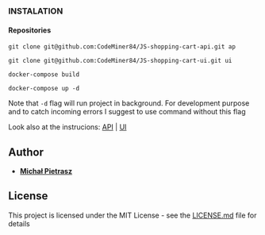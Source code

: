 ### INSTALATION

#### Repositories

`git clone git@github.com:CodeMiner84/JS-shopping-cart-api.git ap`

`git clone git@github.com:CodeMiner84/JS-shopping-cart-ui.git ui`

`docker-compose build`

`docker-compose up -d`

Note that `-d` flag will run project in background. For development purpose and to catch incoming errors I suggest to use command without this flag

Look also at the instrucions: [API](https://github.com/CodeMiner84/JS-shopping-cart-api/) | [UI](https://github.com/CodeMiner84/JS-shopping-cart-ui/)

## Author

* [**Michał Pietrasz**](http://michalpietrasz.pl)

## License

This project is licensed under the MIT License - see the [LICENSE.md](LICENSE.md) file for details
